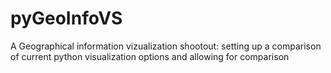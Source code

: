 # pyGeoInfoVS
A Geographical information vizualization shootout: setting up a comparison of current python visualization options and allowing for comparison

